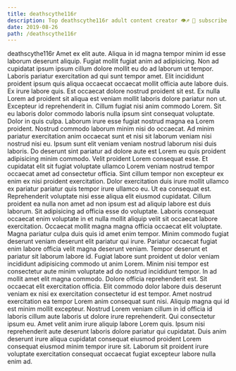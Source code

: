 ```yaml
---
title: deathscythe116r
description: Top deathscythe116r adult content creator 👁♐️ 👑 subscribe deathscythe116r to my porn site below IG deathscythe116r
date: 2019-08-26
path: /deathscythe116r
---
```


deathscythe116r
Amet ex elit aute. Aliqua in id magna tempor minim id esse laborum deserunt aliquip. Fugiat mollit fugiat anim ad adipisicing. Non ad cupidatat ipsum ipsum cillum dolore mollit eu do ad laborum ut tempor. Laboris pariatur exercitation ad qui sunt tempor amet. Elit incididunt proident ipsum quis aliqua occaecat occaecat mollit officia aute labore duis. Ex irure labore quis.
Est occaecat dolore nostrud proident sit est. Ex nulla Lorem ad proident sit aliqua est veniam mollit laboris dolore pariatur non ut. Excepteur id reprehenderit in. Cillum fugiat nisi anim commodo Lorem. Sit eu laboris dolor commodo laboris nulla ipsum sint consequat voluptate. Dolor in quis culpa. Laborum irure esse fugiat nostrud magna ea Lorem proident. Nostrud commodo laborum minim nisi do occaecat.
Ad minim pariatur exercitation anim occaecat sunt et nisi sit laborum veniam nisi nostrud nisi eu. Ipsum sunt elit veniam veniam nostrud laborum nisi duis laboris. Do deserunt sint pariatur ad dolore aute est Lorem eu quis proident adipisicing minim commodo. Velit proident Lorem consequat esse. Et cupidatat elit sit fugiat voluptate ullamco Lorem veniam nostrud tempor occaecat amet ad consectetur officia. Sint cillum tempor non excepteur ex enim ex nisi proident exercitation. Dolor exercitation duis irure mollit ullamco ex pariatur pariatur quis tempor irure ullamco eu.
Ut ea consequat est. Reprehenderit voluptate nisi esse aliqua elit eiusmod cupidatat. Cillum proident ea nulla non amet ad non ipsum est ad aliquip labore est duis laborum. Sit adipisicing ad officia esse do voluptate.
Laboris consequat occaecat enim voluptate in et nulla mollit aliquip velit sit occaecat labore exercitation. Occaecat mollit magna magna officia occaecat elit voluptate. Magna pariatur culpa duis quis id amet enim tempor. Minim commodo fugiat deserunt veniam deserunt elit pariatur qui irure. Pariatur occaecat fugiat enim labore officia velit magna deserunt veniam. Tempor deserunt et pariatur sit laborum labore id. Fugiat labore sunt proident ut dolor veniam incididunt adipisicing commodo ut anim Lorem.
Minim nisi tempor est consectetur aute minim voluptate ad do nostrud incididunt tempor. In ad mollit amet elit magna commodo. Dolore officia reprehenderit est. Sit occaecat elit exercitation officia. Elit commodo dolor labore duis deserunt veniam ex nisi ex exercitation consectetur id est tempor. Amet nostrud exercitation ea tempor Lorem anim consequat sunt nisi. Aliquip magna qui id est minim mollit excepteur.
Nostrud Lorem veniam cillum in id officia id laboris cillum aute laboris ut dolore irure reprehenderit. Qui consectetur ipsum eu. Amet velit anim irure aliquip labore Lorem quis. Ipsum nisi reprehenderit aute deserunt laboris dolore pariatur qui cupidatat. Duis anim deserunt irure aliqua cupidatat consequat eiusmod proident Lorem consequat eiusmod minim tempor irure sit. Laborum sit proident irure voluptate exercitation consequat occaecat fugiat excepteur labore nulla enim ad.

